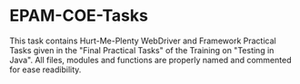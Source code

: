 # EPAM-COE-Tasks
This task contains Hurt-Me-Plenty WebDriver and Framework Practical Tasks given in the "Final Practical Tasks" of the Training on "Testing in Java".
All files, modules and functions are properly named and commented for ease readibility.
